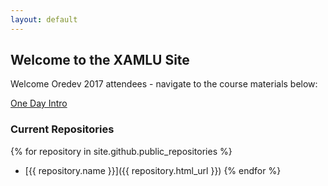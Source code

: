 ```yaml
---
layout: default
---
```


## Welcome to the XAMLU Site

Welcome Oredev 2017 attendees - navigate to the course materials below:

<a href="./one-day-intro/readme.md" class="btnDark">One Day Intro</a>

### Current Repositories

{% for repository in site.github.public_repositories %}
  * [{{ repository.name }}]({{ repository.html_url }})
{% endfor %}